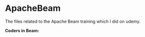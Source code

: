 # ApacheBeam

The files related to the Apache Beam training which I did on udemy.


**Coders in Beam:**
<PASTE CODER LINK>
